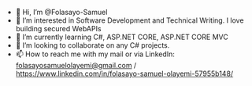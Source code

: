 - 👋 Hi, I’m @Folasayo-Samuel
- 👀 I’m interested in Software Development and Technical Writing. I love building secured WebAPIs 
- 🌱 I’m currently learning C#, ASP.NET CORE, ASP.NET CORE MVC
- 💞️ I’m looking to collaborate on any C# projects.
- 📫 How to reach me with my mail or via LinkedIn: folasayosamuelolayemi@gmail.com / https://www.linkedin.com/in/folasayo-samuel-olayemi-57955b148/

<!---
Folasayo-Samuel/Folasayo-Samuel is a ✨ special ✨ repository because its `README.md` (this file) appears on your GitHub profile.
You can click the Preview link to take a look at your changes.
--->
